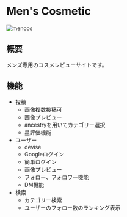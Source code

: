 # Men's Cosmetic
![mencos](https://user-images.githubusercontent.com/61145524/84587447-656aa900-ae5a-11ea-861b-5668e9297d0d.jpg)
## 概要
メンズ専用のコスメレビューサイトです。
## 機能
- 投稿
  - 画像複数投稿可
  - 画像プレビュー
  - ancestryを用いてカテゴリー選択
  - 星評価機能
- ユーザー
  - devise
  - Googleログイン
  - 簡単ログイン
  - 画像プレビュー
  - フォロー、フォロワー機能
  - DM機能
- 検索
  - カテゴリー検索
  - ユーザーのフォロー数のランキング表示
